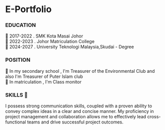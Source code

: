 # E-Portfolio
### EDUCATION
🏫 2017-2022 . SMK Kota Masai Johor<BR>
🏫 2022-2023 . Johor Matriculation College<BR>
🏫 2024-2027 . University Teknologi Malaysia,Skudai - Degree<BR>

### POSITION

🌟 In my secondary school , I'm Treasurer of the Environmental Club and also I'm Treasurer of Puter Islam club<BR>
🌟 In matriculation , I'm Class monitor <BR>

### SKILLS 🚩
I possess strong communication skills, coupled with a proven ability to convey complex ideas in a clear and concise manner. My proficiency in project management and collaboration allows me to effectively lead cross-functional teams and drive successful project outcomes.
